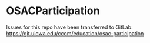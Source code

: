# OSACParticipation

Issues for this repo have been transferred to GitLab:  
https://git.uiowa.edu/ccom/education/osac-participation
